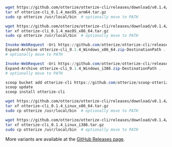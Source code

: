 <Tabs groupId="operating-systems">



<TabItem value="mac" label="Mac">
<Tabs>
<TabItem value="Apple Silicon" label="Apple Silicon">

```bash
wget https://github.com/otterize/otterize-cli/releases/download/v0.1.4/otterize-cli_0.1.4_macOS_arm64.tar.gz
tar xf otterize-cli_0.1.4_macOS_arm64.tar.gz
sudo cp otterize /usr/local/bin  # optionally move to PATH
```
</TabItem>
<TabItem value="Intel 64-bit" label="Intel 64-bit">

```bash
wget https://github.com/otterize/otterize-cli/releases/download/v0.1.4/otterize-cli_0.1.4_macOS_x86_64.tar.gz
tar xf otterize-cli_0.1.4_macOS_x86_64.tar.gz
sudo cp otterize /usr/local/bin  # optionally move to PATH
```
</TabItem>
</Tabs>
</TabItem>

<TabItem value="windows" label="Windows">
<Tabs>
<TabItem value="64-bit" label="64-bit">

```PowerShell
Invoke-WebRequest -Uri https://github.com/otterize/otterize-cli/releases/download/v0.1.4/otterize-cli_0.1.4_Windows_x86_64.zip -OutFile otterize-cli_0.1.4_Windows_x86_64.zip
Expand-Archive otterize-cli_0.1.4_Windows_x86_64.zip-DestinationPath .
# optionally move to PATH
```
</TabItem>
<TabItem value="32-bit" label="32-bit">

```PowerShell
Invoke-WebRequest -Uri https://github.com/otterize/otterize-cli/releases/download/v0.1.4/otterize-cli_0.1.4_Windows_i386.zip -OutFile otterize-cli_0.1.4_Windows_i386.zip
Expand-Archive otterize-cli_0.1.4_Windows_i386.zip-DestinationPath .
# optionally move to PATH
```
</TabItem>
<TabItem value="scoop" label="scoop">

```PowerShell
scoop bucket add otterize-cli https://github.com/otterize/scoop-otterize-cli
scoop update
scoop install otterize-cli
```
</TabItem>
</Tabs>
</TabItem>
<TabItem value="linux" label="Linux">
<Tabs>
<TabItem value="amd64" label="amd64">

```bash
wget https://github.com/otterize/otterize-cli/releases/download/v0.1.4/otterize-cli_0.1.4_Linux_x86_64.tar.gz
tar xf otterize-cli_0.1.4_Linux_x86_64.tar.gz
sudo cp otterize /usr/local/bin  # optionally move to PATH
```
</TabItem>
<TabItem value="i386" label="i386">

```bash
wget https://github.com/otterize/otterize-cli/releases/download/v0.1.4/otterize-cli_0.1.4_Linux_i386.tar.gz
tar xf otterize-cli_0.1.4_Linux_i386.tar.gz
sudo cp otterize /usr/local/bin  # optionally move to PATH
```
</TabItem>
</Tabs>
</TabItem>

</Tabs>

More variants are available at the [GitHub Releases page](https://github.com/otterize/otterize-cli/releases).
